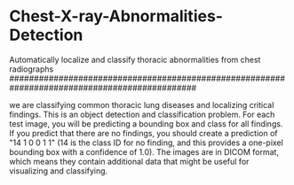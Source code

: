 # Chest-X-ray-Abnormalities-Detection
Automatically localize and classify thoracic abnormalities from chest radiographs
##############################################################################################

we are classifying common thoracic lung diseases and localizing critical findings. This is an object detection and classification problem.
For each test image, you will be predicting a bounding box and class for all findings. If you predict that there are no findings, you should 
create a prediction of "14 1 0 0 1 1" (14 is the class ID for no finding, and this provides a one-pixel bounding box with a confidence of 1.0).
The images are in DICOM format, which means they contain additional data that might be useful for visualizing and classifying.
